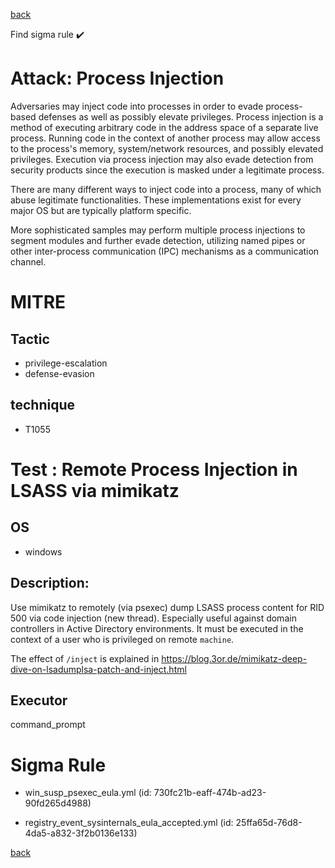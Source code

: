 
[back](../index.md)

Find sigma rule :heavy_check_mark: 

# Attack: Process Injection 

Adversaries may inject code into processes in order to evade process-based defenses as well as possibly elevate privileges. Process injection is a method of executing arbitrary code in the address space of a separate live process. Running code in the context of another process may allow access to the process's memory, system/network resources, and possibly elevated privileges. Execution via process injection may also evade detection from security products since the execution is masked under a legitimate process. 

There are many different ways to inject code into a process, many of which abuse legitimate functionalities. These implementations exist for every major OS but are typically platform specific. 

More sophisticated samples may perform multiple process injections to segment modules and further evade detection, utilizing named pipes or other inter-process communication (IPC) mechanisms as a communication channel. 

# MITRE
## Tactic
  - privilege-escalation
  - defense-evasion


## technique
  - T1055


# Test : Remote Process Injection in LSASS via mimikatz
## OS
  - windows


## Description:
Use mimikatz to remotely (via psexec) dump LSASS process content for RID 500 via code injection (new thread).
Especially useful against domain controllers in Active Directory environments.
It must be executed in the context of a user who is privileged on remote `machine`.

The effect of `/inject` is explained in <https://blog.3or.de/mimikatz-deep-dive-on-lsadumplsa-patch-and-inject.html>


## Executor
command_prompt

# Sigma Rule
 - win_susp_psexec_eula.yml (id: 730fc21b-eaff-474b-ad23-90fd265d4988)

 - registry_event_sysinternals_eula_accepted.yml (id: 25ffa65d-76d8-4da5-a832-3f2b0136e133)



[back](../index.md)
